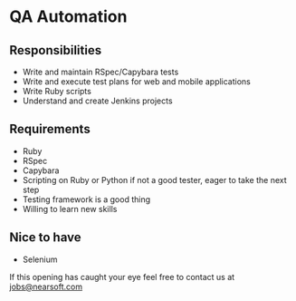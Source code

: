 <!--alex disable execute-->

# QA Automation

## Responsibilities

* Write and maintain RSpec/Capybara tests
* Write and execute test plans for web and mobile applications
* Write Ruby scripts
* Understand and create Jenkins projects

## Requirements

* Ruby
* RSpec
* Capybara
* Scripting on Ruby or Python if not a good tester, eager to take the next step
* Testing framework is a good thing
* Willing to learn new skills

## Nice to have

* Selenium

If this opening has caught your eye feel free to contact us at jobs@nearsoft.com
